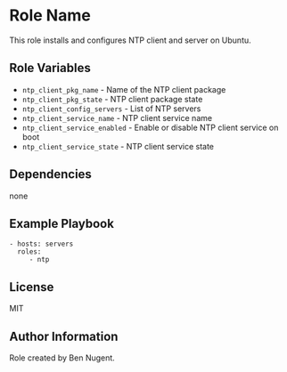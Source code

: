 Role Name
=========

This role installs and configures NTP client and server on Ubuntu.


Role Variables
--------------

* `ntp_client_pkg_name` - Name of the NTP client package
* `ntp_client_pkg_state` - NTP client package state
* `ntp_client_config_servers` - List of NTP servers
* `ntp_client_service_name` - NTP client service name
* `ntp_client_service_enabled` - Enable or disable NTP client service on boot
* `ntp_client_service_state` - NTP client service state

Dependencies
------------

none

Example Playbook
----------------

    - hosts: servers
      roles:
         - ntp

License
-------

MIT

Author Information
------------------

Role created by Ben Nugent.
